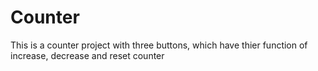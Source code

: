 # Counter

This is a counter project with three buttons, which have thier function of increase, decrease and reset counter
